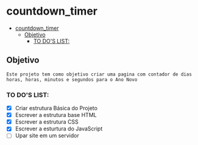 # countdown_timer

- [countdown_timer](#countdown_timer)
  - [Objetivo](#objetivo)
    - [TO DO'S LIST:](#to-dos-list)

## Objetivo

    Este projeto tem como objetivo criar uma pagina com contador de dias horas, horas, minutos e segundos para o Ano Novo

### TO DO'S LIST:

- [x] Criar estrutura Básica do Projeto
- [x] Escrever a estrutura base HTML
- [x] Escrever a estrutura CSS
- [x] Escrever a esturtura do JavaScript
- [ ] Upar site em um servidor

 <!-- background-image: url(https://images.unsplash.com/photo-1517299321609-52687d1bc55a?ixid=MXwxMjA3fDB8MHxwaG90by1wYWdlfHx8fGVufDB8fHw%3D&ixlib=rb-1.2.1&auto=format&fit=crop&w=1350&q=80); -->
